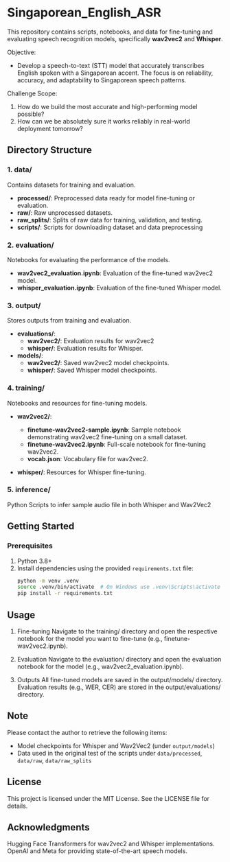 # Singaporean_English_ASR

This repository contains scripts, notebooks, and data for fine-tuning and evaluating speech recognition models, specifically **wav2vec2** and **Whisper**.

Objective:
- Develop a speech-to-text (STT) model that accurately transcribes English spoken with a Singaporean accent.
  The focus is on reliability, accuracy, and adaptability to Singaporean speech patterns.

Challenge Scope:
1. How do we build the most accurate and high-performing model possible?
2. How can we be absolutely sure it works reliably in real-world deployment tomorrow?

## Directory Structure

### 1. **data/**
Contains datasets for training and evaluation.

- **processed/**: Preprocessed data ready for model fine-tuning or evaluation.
- **raw/**: Raw unprocessed datasets.
- **raw_splits/**: Splits of raw data for training, validation, and testing.
- **scripts/**: Scripts for downloading dataset and data preprocessing


### 2. **evaluation/**
Notebooks for evaluating the performance of the models.

- **wav2vec2_evaluation.ipynb**: Evaluation of the fine-tuned wav2vec2 model.
- **whisper_evaluation.ipynb**: Evaluation of the fine-tuned Whisper model.


### 3. **output/**
Stores outputs from training and evaluation.

- **evaluations/**:
  - **wav2vec2/**: Evaluation results for wav2vec2
  - **whisper/**: Evaluation results for Whisper.
- **models/**:
  - **wav2vec2/**: Saved wav2vec2 model checkpoints.
  - **whisper/**: Saved Whisper model checkpoints.

### 4. **training/**
Notebooks and resources for fine-tuning models.

- **wav2vec2/**:
  - **finetune-wav2vec2-sample.ipynb**: Sample notebook demonstrating wav2vec2 fine-tuning on a small dataset.
  - **finetune-wav2vec2.ipynb**: Full-scale notebook for fine-tuning wav2vec2.
  - **vocab.json**: Vocabulary file for wav2vec2.

- **whisper/**: Resources for Whisper fine-tuning.


### 5. **inference/**
Python Scripts to infer sample audio file in both Whisper and Wav2Vec2


## Getting Started

### Prerequisites
1. Python 3.8+
2. Install dependencies using the provided `requirements.txt` file:
    ```bash
    python -m venv .venv
    source .venv/bin/activate  # On Windows use .venv\Scripts\activate
    pip install -r requirements.txt
    ```

## Usage
1. Fine-tuning
Navigate to the training/ directory and open the respective notebook for the model you want to fine-tune (e.g., finetune-wav2vec2.ipynb).

2. Evaluation
Navigate to the evaluation/ directory and open the evaluation notebook for the model (e.g., wav2vec2_evaluation.ipynb).

3. Outputs
All fine-tuned models are saved in the output/models/ directory.
Evaluation results (e.g., WER, CER) are stored in the output/evaluations/ directory.

## Note
Please contact the author to retrieve the following items:
- Model checkpoints for Whisper and Wav2Vec2 (under `output/models`)
- Data used in the original test of the scripts under `data/processed`, `data/raw`, `data/raw_splits`

## License
This project is licensed under the MIT License. See the LICENSE file for details.

## Acknowledgments
Hugging Face Transformers for wav2vec2 and Whisper implementations.
OpenAI and Meta for providing state-of-the-art speech models.
